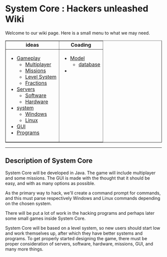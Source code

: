 # System Core : Hackers unleashed Wiki #

Welcome to our wiki page.
Here is a small menu to what we may need.
<table cellpadding='5' border='1'>
<blockquote><tr>
<blockquote><td align='center'><b>ideas</b></td>
<td align='center'><b>Coading</b></td>
</blockquote></tr>
<tr valign='top'>
<blockquote><td>
</blockquote></blockquote><ul><li><a href='Gameplay.md'>Gameplay</a>
<ul><li><a href='Multiplayer.md'>Multiplayer</a>
</li><li><a href='Missions.md'>Missions</a>
</li><li><a href='Level_System.md'>Level System</a>
</li><li><a href='Fractions.md'>Fractions</a>
</li></ul></li><li><a href='Servers.md'>Servers</a>
<ul><li><a href='Software.md'>Software</a>
</li><li><a href='Hardware.md'>Hardware</a>
</li></ul></li><li><a href='Operating.md'>system</a>
<ul><li><a href='Windows.md'>Windows</a>
</li><li><a href='Linux.md'>Linux</a>
</li></ul></li><li><a href='GUI.md'>GUI</a>
</li><li><a href='Programs.md'>Programs</a>
<blockquote></td>
<td>
<ul><li><a href='Model.md'>Model</a>
<ul><li><a href='database.md'>database</a>
</li></ul></li><li>
</li></ul></td>
</blockquote><blockquote></tr>
</table></blockquote></li></ul>



---


## Description of System Core ##
System Core will be developed in Java. The game will include multiplayer and some missions.
The GUI  is made with the thought that it should be easy, and with as many options as possible.

As the primary way to hack, we'll create a command prompt for commands, and this must parse respectively Windows and Linux commands depending on the chosen system.

There will be put a lot of work in the hacking programs and perhaps later some small games inside System Core.

System Core will be based on a level system, so new users should start low and work themselves up, after which they have better systems and programs.
To get properly started designing the game, there must be proper consideration of servers, software, hardware, missions, GUI, and many more things.